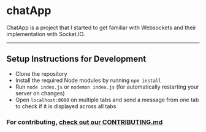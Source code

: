 # chatApp

ChatApp is a project that I started to get familiar with Websockets and their implementation with Socket.IO.

---
## Setup Instructions for Development
- Clone the repository
- Install the required Node modules by running `npm install`
- Run `node index.js` or `nodemon index.js` (for automatically restarting your server on changes)
- Open `localhost:8080` on multiple tabs and send a message from one tab to check if it is displayed across all tabs

### For contributing, [check out our CONTRIBUTING.md](https://github.com/osBins/chatApp/blob/main/CONTRIBUTING.md) 